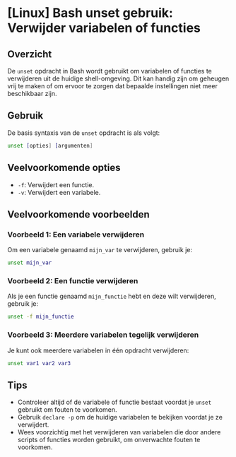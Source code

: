 # [Linux] Bash unset gebruik: Verwijder variabelen of functies

## Overzicht
De `unset` opdracht in Bash wordt gebruikt om variabelen of functies te verwijderen uit de huidige shell-omgeving. Dit kan handig zijn om geheugen vrij te maken of om ervoor te zorgen dat bepaalde instellingen niet meer beschikbaar zijn.

## Gebruik
De basis syntaxis van de `unset` opdracht is als volgt:

```bash
unset [opties] [argumenten]
```

## Veelvoorkomende opties
- `-f`: Verwijdert een functie.
- `-v`: Verwijdert een variabele.

## Veelvoorkomende voorbeelden

### Voorbeeld 1: Een variabele verwijderen
Om een variabele genaamd `mijn_var` te verwijderen, gebruik je:

```bash
unset mijn_var
```

### Voorbeeld 2: Een functie verwijderen
Als je een functie genaamd `mijn_functie` hebt en deze wilt verwijderen, gebruik je:

```bash
unset -f mijn_functie
```

### Voorbeeld 3: Meerdere variabelen tegelijk verwijderen
Je kunt ook meerdere variabelen in één opdracht verwijderen:

```bash
unset var1 var2 var3
```

## Tips
- Controleer altijd of de variabele of functie bestaat voordat je `unset` gebruikt om fouten te voorkomen.
- Gebruik `declare -p` om de huidige variabelen te bekijken voordat je ze verwijdert.
- Wees voorzichtig met het verwijderen van variabelen die door andere scripts of functies worden gebruikt, om onverwachte fouten te voorkomen.